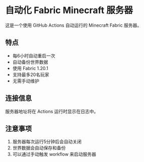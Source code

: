 # 自动化 Fabric Minecraft 服务器

这是一个使用 GitHub Actions 自动运行的 Minecraft Fabric 服务器。

## 特点

- 每6小时自动重启一次
- 自动备份世界数据
- 使用 Fabric 1.20.1
- 支持最多20名玩家
- 无需手动维护

## 连接信息

服务器地址将在 Actions 运行时显示在日志中。

## 注意事项

1. 服务器每次运行5分钟后会自动关闭
2. 世界数据会自动保存和备份
3. 可以通过手动触发 workflow 来启动服务器 